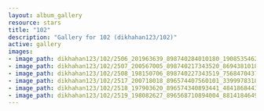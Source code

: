 ```yaml
---
layout: album_gallery
resource: stars
title: "102"
description: "Gallery for 102 (dikhahan123/102)"
active: gallery
images:
- image_path: dikhahan123/102/2506_201963639_898740284010180_1908535462114988825_n.jpg
- image_path: dikhahan123/102/2507_200567005_898740217343520_8694381018322707103_n.jpg
- image_path: dikhahan123/102/2508_198150706_898740227343519_7568470437732947926_n.jpg
- image_path: dikhahan123/102/2517_200718018_896574407560101_3399978318692637704_n.jpg
- image_path: dikhahan123/102/2518_197903620_896574340893441_4841868443870389620_n.jpg
- image_path: dikhahan123/102/2519_198082627_896568710894004_8814184649324310319_n.jpg
---
```

